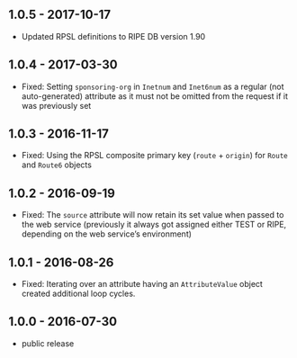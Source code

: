 ## 1.0.5 - 2017-10-17

- Updated RPSL definitions to RIPE DB version 1.90

## 1.0.4 - 2017-03-30

- Fixed: Setting `sponsoring-org` in `Inetnum` and `Inet6num` as a regular (not auto-generated) attribute as it must not be omitted from the request if it was previously set

## 1.0.3 - 2016-11-17

- Fixed: Using the RPSL composite primary key (`route` + `origin`) for `Route` and `Route6` objects

## 1.0.2 - 2016-09-19

- Fixed: The `source` attribute will now retain its set value when passed to the web service (previously it always got assigned either TEST or RIPE, depending on the web service’s environment)

## 1.0.1 - 2016-08-26

- Fixed: Iterating over an attribute having an `AttributeValue` object created additional loop cycles.

## 1.0.0 - 2016-07-30

- public release
